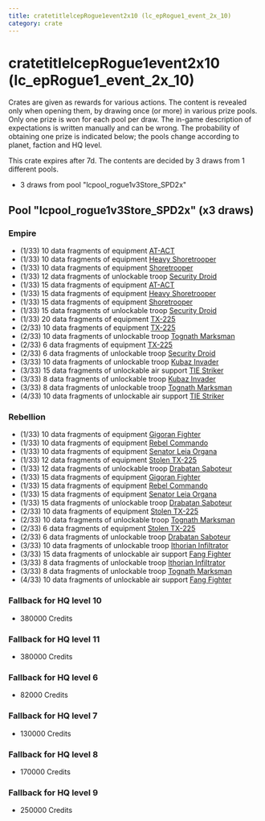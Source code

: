 ```yaml
---
title: cratetitlelcepRogue1event2x10 (lc_epRogue1_event_2x_10)
category: crate
---
```


# cratetitlelcepRogue1event2x10 (lc_epRogue1_event_2x_10)

Crates are given as rewards for various actions. The content is revealed only when opening them, by drawing once (or more) in various prize pools. Only one prize is won for each pool per draw. The in-game description of expectations is written manually and can be wrong. The probability of obtaining one prize is indicated below; the pools change according to planet, faction and HQ level.

This crate expires after 7d. The contents are decided by 3 draws from 1 different pools.
  * 3 draws from pool "lcpool_rogue1v3Store_SPD2x"

## Pool "lcpool_rogue1v3Store_SPD2x" (x3 draws)

### Empire

  * (1/33) 10 data fragments of equipment [AT-ACT](eqpEmpireCargoGreatDane)
  * (1/33) 10 data fragments of equipment [Heavy Shoretrooper](eqpEmpirePentagonHeavyTrooper)
  * (1/33) 10 data fragments of equipment [Shoretrooper](eqpEmpirePentagonTrooper)
  * (1/33) 12 data fragments of unlockable troop [Security Droid](SecurityDroid)
  * (1/33) 15 data fragments of equipment [AT-ACT](eqpEmpireCargoGreatDane)
  * (1/33) 15 data fragments of equipment [Heavy Shoretrooper](eqpEmpirePentagonHeavyTrooper)
  * (1/33) 15 data fragments of equipment [Shoretrooper](eqpEmpirePentagonTrooper)
  * (1/33) 15 data fragments of unlockable troop [Security Droid](SecurityDroid)
  * (1/33) 20 data fragments of equipment [TX-225](eqpEmpireHovertank)
  * (2/33) 10 data fragments of equipment [TX-225](eqpEmpireHovertank)
  * (2/33) 10 data fragments of unlockable troop [Tognath Marksman](EmpireTognath)
  * (2/33) 6 data fragments of equipment [TX-225](eqpEmpireHovertank)
  * (2/33) 6 data fragments of unlockable troop [Security Droid](SecurityDroid)
  * (3/33) 10 data fragments of unlockable troop [Kubaz Invader](KubazInvader)
  * (3/33) 15 data fragments of unlockable air support [TIE Striker](AtmosMig)
  * (3/33) 8 data fragments of unlockable troop [Kubaz Invader](KubazInvader)
  * (3/33) 8 data fragments of unlockable troop [Tognath Marksman](EmpireTognath)
  * (4/33) 10 data fragments of unlockable air support [TIE Striker](AtmosMig)

### Rebellion

  * (1/33) 10 data fragments of equipment [Gigoran Fighter](eqpRebelShaggyAlien)
  * (1/33) 10 data fragments of equipment [Rebel Commando](eqpRebelPentagonSoldier)
  * (1/33) 10 data fragments of equipment [Senator Leia Organa](eqpRebelDiplomat)
  * (1/33) 12 data fragments of equipment [Stolen TX-225](eqpRebelHovertank)
  * (1/33) 12 data fragments of unlockable troop [Drabatan Saboteur](BigMouthAlien)
  * (1/33) 15 data fragments of equipment [Gigoran Fighter](eqpRebelShaggyAlien)
  * (1/33) 15 data fragments of equipment [Rebel Commando](eqpRebelPentagonSoldier)
  * (1/33) 15 data fragments of equipment [Senator Leia Organa](eqpRebelDiplomat)
  * (1/33) 15 data fragments of unlockable troop [Drabatan Saboteur](BigMouthAlien)
  * (2/33) 10 data fragments of equipment [Stolen TX-225](eqpRebelHovertank)
  * (2/33) 10 data fragments of unlockable troop [Tognath Marksman](RebelTognath)
  * (2/33) 6 data fragments of equipment [Stolen TX-225](eqpRebelHovertank)
  * (2/33) 6 data fragments of unlockable troop [Drabatan Saboteur](BigMouthAlien)
  * (3/33) 10 data fragments of unlockable troop [Ithorian Infiltrator](IthorianInfiltrator)
  * (3/33) 15 data fragments of unlockable air support [Fang Fighter](FangFighter)
  * (3/33) 8 data fragments of unlockable troop [Ithorian Infiltrator](IthorianInfiltrator)
  * (3/33) 8 data fragments of unlockable troop [Tognath Marksman](RebelTognath)
  * (4/33) 10 data fragments of unlockable air support [Fang Fighter](FangFighter)

### Fallback for HQ level 10

  * 380000 Credits

### Fallback for HQ level 11

  * 380000 Credits

### Fallback for HQ level 6

  * 82000 Credits

### Fallback for HQ level 7

  * 130000 Credits

### Fallback for HQ level 8

  * 170000 Credits

### Fallback for HQ level 9

  * 250000 Credits
